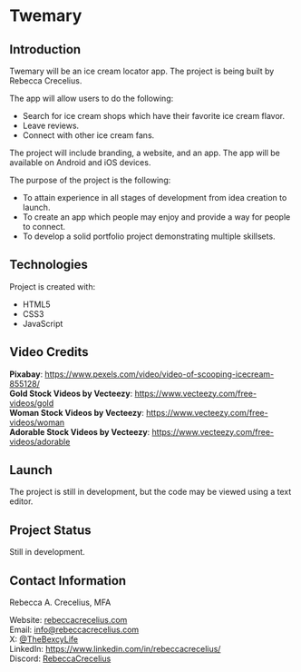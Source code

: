 # Twemary

## Introduction

Twemary will be an ice cream locator app. 
The project is being built by Rebecca Crecelius. 

The app will allow users to do the following:

* Search for ice cream shops which have their favorite ice cream flavor.
* Leave reviews.
* Connect with other ice cream fans.
   
The project will include branding, a website, and an app. The app will be available on Android and iOS devices. 

The purpose of the project is the following:

*  To attain experience in all stages of development from idea creation to launch.
*  To create an app which people may enjoy and provide a way for people to connect.
*  To develop a solid portfolio project demonstrating multiple skillsets.

## Technologies

Project is created with:

* HTML5
* CSS3
* JavaScript

## Video Credits

**Pixabay**: https://www.pexels.com/video/video-of-scooping-icecream-855128/  
**Gold Stock Videos by Vecteezy**: https://www.vecteezy.com/free-videos/gold  
**Woman Stock Videos by Vecteezy**: https://www.vecteezy.com/free-videos/woman  
**Adorable Stock Videos by Vecteezy**: https://www.vecteezy.com/free-videos/adorable

## Launch

The project is still in development, but the code may be viewed using a text editor. 

## Project Status

Still in development. 

## Contact Information

Rebecca A. Crecelius, MFA

Website: [rebeccacrecelius.com](https://www.rebeccacrecelius.com/)  
Email: info@rebeccacrecelius.com  
X: [@TheBexcyLife](https://twitter.com/TheBexcyLife)  
LinkedIn: https://www.linkedin.com/in/rebeccacrecelius/  
Discord: [RebeccaCrecelius](http://discordapp.com/users/1192830790187364435)
